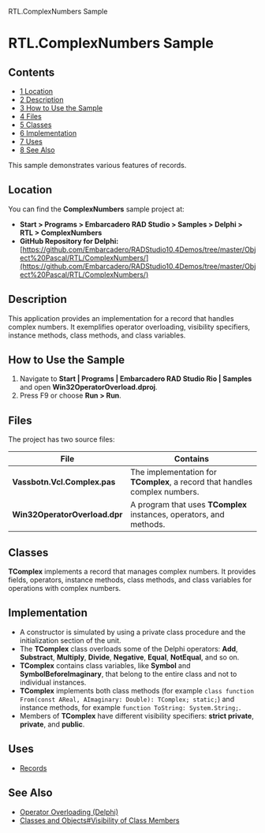 RTL.ComplexNumbers Sample[]()
# RTL.ComplexNumbers Sample 



## Contents



* [1 Location](#Location)
* [2 Description](#Description)
* [3 How to Use the Sample](#How_to_Use_the_Sample)
* [4 Files](#Files)
* [5 Classes](#Classes)
* [6 Implementation](#Implementation)
* [7 Uses](#Uses)
* [8 See Also](#See_Also)

This sample demonstrates various features of records.
## Location 

You can find the **ComplexNumbers** sample project at:
* **Start > Programs > Embarcadero RAD Studio > Samples > Delphi > RTL > ComplexNumbers**
* **GitHub Repository for Delphi:**[https://github.com/Embarcadero/RADStudio10.4Demos/tree/master/Object%20Pascal/RTL/ComplexNumbers/](https://github.com/Embarcadero/RADStudio10.4Demos/tree/master/Object%20Pascal/RTL/ComplexNumbers/)

## Description 

This application provides an implementation for a record that handles complex numbers. It exemplifies operator overloading, visibility specifiers, instance methods, class methods, and class variables. 
## How to Use the Sample 


1.  Navigate to **Start | Programs | Embarcadero RAD Studio Rio | Samples** and open **Win32OperatorOverload.dproj**.
2.  Press F9 or choose **Run > Run**.

## Files 

The project has two source files:

|**File**                     |**Contains**                                                               |
|-----------------------------|---------------------------------------------------------------------------|
|**Vassbotn.Vcl.Complex.pas** |The implementation for **TComplex**, a record that handles complex numbers.|
|**Win32OperatorOverload.dpr**|A program that uses **TComplex** instances, operators, and methods.        |


## Classes 

**TComplex** implements a record that manages complex numbers. It provides fields, operators, instance methods, class methods, and class variables for operations with complex numbers. 
## Implementation 


*  A constructor is simulated by using a private class procedure and the initialization section of the unit.
*  The **TComplex** class overloads some of the Delphi operators: **Add**, **Substract**, **Multiply**, **Divide**, **Negative**, **Equal**, **NotEqual**, and so on.
* **TComplex** contains class variables, like **Symbol** and **SymbolBeforeImaginary**, that belong to the entire class and not to individual instances.
* **TComplex** implements both class methods (for example `class function From(const AReal, AImaginary: Double): TComplex; static;`) and instance methods, for example `function ToString: System.String;`.
*  Members of **TComplex** have different visibility specifiers: **strict private**, **private**, and **public**.

## Uses 


* [Records](http://docwiki.embarcadero.com/RADStudio/en/Structured_Types_(Delphi)#Records_.28advanced.29)

## See Also 


* [Operator Overloading (Delphi)](http://docwiki.embarcadero.com/RADStudio/en/Operator_Overloading_(Delphi))
* [Classes and Objects#Visibility of Class Members](http://docwiki.embarcadero.com/RADStudio/en/Classes_and_Objects_(Delphi)#Visibility_of_Class_Members)






